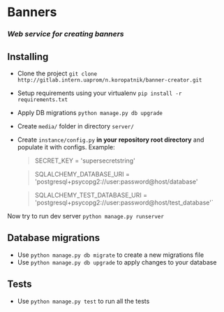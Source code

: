 # Banners
### *Web service for creating banners*

## Installing
- Clone the project `git clone http://gitlab.intern.uaprom/n.koropatnik/banner-creator.git`
- Setup requirements using your virtualenv `pip install -r requirements.txt` 
- Apply DB migrations `python manage.py db upgrade`
- Create `media/` folder in directory `server/`
- Create `instance/config.py` **in your repository root directory** and populate it with configs. Example:

    >SECRET_KEY = 'supersecretstring'
    
    >SQLALCHEMY_DATABASE_URI = 'postgresql+psycopg2://user:password@host/database'
    
    >SQLALCHEMY_TEST_DATABASE_URI = 'postgresql+psycopg2://user:password@host/test_database'`
    
Now try to run dev server `python manage.py runserver`

## Database migrations
- Use `python manage.py db migrate` to create a new migrations file
- Use `python manage.py db upgrade` to apply changes to your database

## Tests
- Use `python manage.py test` to run all the tests